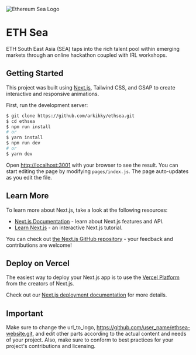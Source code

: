 ![Ethereum Sea Logo](https://hub.coinvestasi.com/uploads/ethsea_Thumbnails_app_Share_Link_d44538de2d.jpg)

# ETH Sea

ETH South East Asia (SEA) taps into the rich talent pool within emerging markets through an online hackathon coupled with IRL workshops.

## Getting Started
This project was built using [Next.js](https://nextjs.org/), Tailwind CSS, and GSAP to create interactive and responsive animations.

First, run the development server:
```bash
$ git clone https://github.com/arkikky/ethsea.git
$ cd ethsea
$ npm run install
# or
$ yarn install
$ npm run dev
# or
$ yarn dev
```

Open [http://localhost:3001](http://localhost:3001) with your browser to see the result.
You can start editing the page by modifying `pages/index.js`. The page auto-updates as you edit the file.

## Learn More

To learn more about Next.js, take a look at the following resources:

- [Next.js Documentation](https://nextjs.org/docs) - learn about Next.js features and API.
- [Learn Next.js](https://nextjs.org/learn) - an interactive Next.js tutorial.

You can check out [the Next.js GitHub repository](https://github.com/vercel/next.js/) - your feedback and contributions are welcome!

## Deploy on Vercel

The easiest way to deploy your Next.js app is to use the [Vercel Platform](https://vercel.com/new?utm_medium=default-template&filter=next.js&utm_source=create-next-app&utm_campaign=create-next-app-readme) from the creators of Next.js.

Check out our [Next.js deployment documentation](https://nextjs.org/docs/deployment) for more details.

## Important
Make sure to change the url_to_logo, https://github.com/user_name/ethsea-website.git, and edit other parts according to the actual content and needs of your project. Also, make sure to conform to best practices for your project's contributions and licensing.
